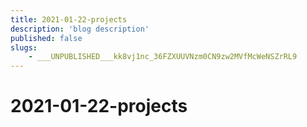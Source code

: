```yaml
---
title: 2021-01-22-projects
description: 'blog description'
published: false
slugs:
    - ___UNPUBLISHED___kk8vj1nc_36FZXUUVNzm0CN9zw2MVfMcWeNSZrRL9
---
```


# 2021-01-22-projects
